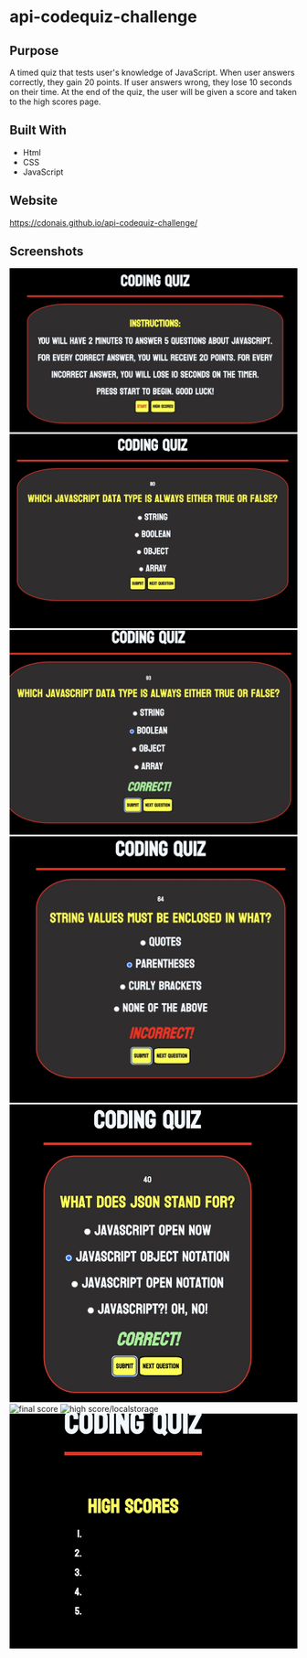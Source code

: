 # api-codequiz-challenge

## Purpose

A timed quiz that tests user's knowledge of JavaScript. When user answers correctly, they gain 20 points. If user answers wrong, they lose 10 seconds on their time. At the end of the quiz, the user will be given a score and taken to the high scores page.

## Built With
* Html
* CSS
* JavaScript

## Website

https://cdonais.github.io/api-codequiz-challenge/

## Screenshots
![screenshot of instructions/start page](./images/screenshot1.jpg)
![first question before answered](./images/screenshot2.jpg)
![first question after answer-correct](./images/screenshot3.jpg)
![second question answer-wrong](./images/screenshot4.jpg)
![third question](./images/screenshot5.jpg)
![final score](https://user-images.githubusercontent.com/102271275/169629205-d35fd9e0-4961-453d-93e4-860aa8dc2fc5.jpeg)
![high score/localstorage](https://user-images.githubusercontent.com/102271275/169629134-2beb7615-8a7f-4805-967d-ec6f00f9fd1e.jpeg)
![timeout alert](./images/screenshot8.jpg)
